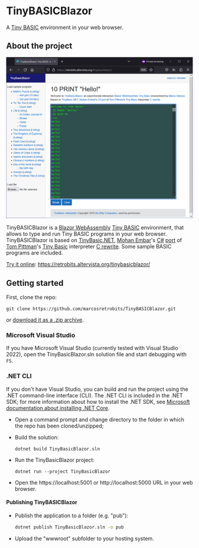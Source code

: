 # TinyBASICBlazor

A [Tiny BASIC](https://en.wikipedia.org/wiki/Tiny_BASIC) environment in your web browser.

## About the project

![TinyBASICBlazor screenshot](images\screenshot.jpg)

TinyBASICBlazor is a [Blazor WebAssembly](https://dotnet.microsoft.com/en-us/apps/aspnet/web-apps/blazor) [Tiny BASIC](https://en.wikipedia.org/wiki/Tiny_BASIC) environment, that allows to type and run Tiny BASIC programs in your web browser. TinyBASICBlazor is based on [TinyBasic.NET](http://www.thisiscool.com/tinybasicnet.htm), [Mohan Embar](http://www.thisiscool.com/)'s [C#](http://www.thisiscool.com/tinybasicnet.htm) [port]() of [Tom Pittman](http://www.ittybittycomputers.com/)'s [Tiny Basic](http://www.ittybittycomputers.com/IttyBitty/TinyBasic/index.htm) interpreter [C rewrite](http://www.ittybittycomputers.com/IttyBitty/TinyBasic/TinyBasic.c). Some sample BASIC programs are included.

[Try it online](https://retrobits.altervista.org/tinybasicblazor/): https://retrobits.altervista.org/tinybasicblazor/

## Getting started

First, clone the repo:

```shell
git clone https://github.com/marcosretrobits/TinyBASICBlazor.git
```

or [download it as a .zip archive](https://github.com/marcosretrobits/TinyBASICBlazor/archive/refs/heads/master.zip).

### Microsoft Visual Studio

If you have Microsoft Visual Studio (currently tested with Visual Studio 2022), open the TinyBasicBlazor.sln solution file and start debugging with `F5`.

### .NET CLI

If you don't have Visual Studio, you can build and run the project using the .NET command-line interface (CLI). The .NET CLI is included in the .NET SDK; for more information about how to install the .NET SDK, see [Microsoft documentation about installing .NET Core](https://learn.microsoft.com/en-us/dotnet/core/install/windows).

* Open a command prompt and change directory to the folder in which the repo has been cloned/unzipped;

* Build the solution:

  ```shell
  dotnet build TinyBasicBlazor.sln
  ```

* Run the TinyBasicBlazor project:

  ```shell
  dotnet run --project TinyBasicBlazor
  ```

* Open the https://localhost:5001 or http://localhost:5000 URL in your web browser.

#### Publishing TinyBASICBlazor

* Publish the application to a folder (e.g. "pub"):

  ```sh
  dotnet publish TinyBasicBlazor.sln -o pub
  ```

* Upload the "wwwroot" subfolder to your hosting system.
